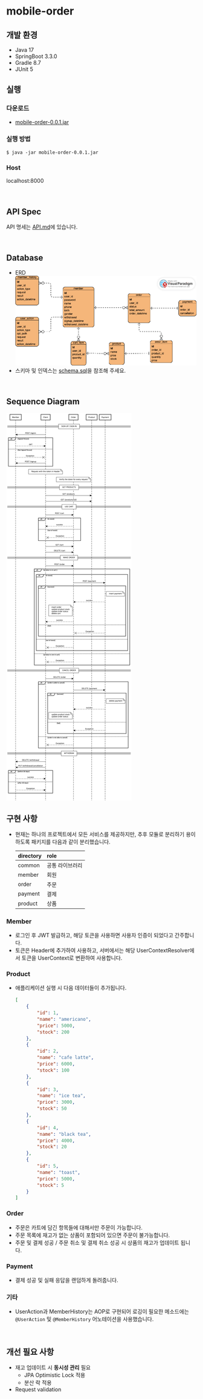 # mobile-order

## 개발 환경
- Java 17
- SpringBoot 3.3.0
- Gradle 8.7
- JUnit 5


## 실행
### 다운로드
- [mobile-order-0.0.1.jar](https://github.com/ihaeeun/mobile_order/raw/main/mobile-order-0.0.1.jar)  

### 실행 방법
```shell
$ java -jar mobile-order-0.0.1.jar
```

###  Host
localhost:8000

<br>

## API Spec  
API 명세는 [API.md](https://github.com/ihaeeun/mobile_order/blob/main/doc/API.md)에 있습니다.

<br>

## Database
- ERD  
  ![ERD](doc/ERD.png)
- 스키마 및 인덱스는 [schema.sql](https://github.com/ihaeeun/mobile_order/tree/main/src/main/resources/schema.sql)을 참조해 주세요.

<br>

## Sequence Diagram
![diagram](doc/Sequence_Diagram.png)


## 구현 사항  
- 현재는 하나의 프로젝트에서 모든 서비스를 제공하지만, 추후 모듈로 분리하기 용이하도록 패키지를 다음과 같이 분리했습니다.

  | directory | role |
  |----|--------|    
  | common    | 공통 라이브러리 |  
  | member    | 회원 |   
  | order     | 주문 |   
  | payment   | 결제 |   
  | product   | 상품 |

### Member
- 로그인 후 JWT 발급하고, 해당 토큰을 사용하면 사용자 인증이 되었다고 간주합니다.
- 토큰은 Header에 추가하여 사용하고, 서버에서는 해당 UserContextResolver에서 토큰을 UserContext로 변환하여 사용합니다.


### Product
- 애플리케이션 실행 시 다음 데이터들이 추가됩니다.
  ```json
  [
      {
          "id": 1,
          "name": "americano",
          "price": 5000,
          "stock": 200
      },
      {
          "id": 2,
          "name": "cafe latte",
          "price": 6000,
          "stock": 100
      },
      {
          "id": 3,
          "name": "ice tea",
          "price": 3000,
          "stock": 50
      },
      {
          "id": 4,
          "name": "black tea",
          "price": 4000,
          "stock": 20
      },
      {
          "id": 5,
          "name": "toast",
          "price": 5000,
          "stock": 5
      }
  ]
  ```
  
### Order
- 주문은 카트에 담긴 항목들에 대해서만 주문이 가능합니다.
- 주문 목록에 재고가 없는 상품이 포함되어 있으면 주문이 불가능합니다.
- 주문 및 결제 성공 / 주문 취소 및 결제 취소 성공 시 상품의 재고가 업데이트 됩니다.

### Payment
- 결제 성공 및 실패 응답을 랜덤하게 돌려줍니다.

### 기타
- UserAction과 MemberHistory는 AOP로 구현되어 로깅이 필요한 메소드에는 `@UserAction` 및 `@MemberHistory` 어노테이션을 사용했습니다.

<br>  

## 개선 필요 사항
- 재고 업데이트 시 **동시성 관리** 필요
  - JPA Optimistic Lock 적용
  - 분산 락 적용
- Request validation

